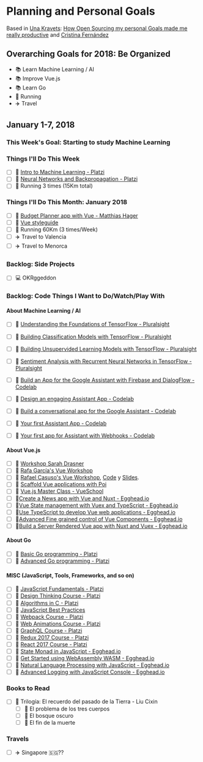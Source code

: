# Planning and Personal Goals

Based in [Una Kravets](https://github.com/una): [How Open Sourcing my personal Goals made me really productive](https://una.im/personal-goals-guide/) and [Cristina Fernández](https://github.com/cristinafsanz/personal-goals)

## Overarching Goals for 2018: Be Organized
- 📚 Learn Machine Learning / AI
- 📚 Improve Vue.js
- 📚 Learn Go
- 🏃 Running
- ✈️ Travel

## January 1-7, 2018
### This Week's Goal: Starting to study Machine Learning
### Things I'll Do This Week
- [ ] 🚀 [Intro to Machine Learning - Platzi](https://platzi.com/cursos/ia/)
- [ ] 🚀 [Neural Networks and Backpropagation  - Platzi](https://platzi.com/cursos/redes-neuronales/)
- [ ] 🏃 Running 3 times (15Km total)

### Things I'll Do This Month: January 2018
- [ ] 🚀 [Budget Planner app with Vue - Matthias Hager](https://matthiashager.com/complete-vuejs-application-tutorial)
- [ ] 👀 [Vue styleguide](https://github.com/vue-styleguidist/vue-styleguidist)
- [ ] 🏃 Running 60Km (3 times/Week)
- [ ] ✈️ Travel to Valencia
- [ ] ✈️ Travel to Menorca

### Backlog: Side Projects
- [ ] 💻 OKRggeddon

### Backlog: Code Things I Want to Do/Watch/Play With

#### About Machine Learning / AI
- [ ] 🚀 [Understanding the Foundations of TensorFlow - Pluralsight](https://www.pluralsight.com/courses/tensorflow-understanding-foundations)
- [ ] 🚀 [Building Classification Models with TensorFlow - Pluralsight](https://www.pluralsight.com/courses/tensorflow-building-classification-models)
- [ ] 🚀 [Building Unsupervided Learning Models with TensorFlow - Pluralsight](https://www.pluralsight.com/courses/tensorflow-building-unsupervised-learning-models)
- [ ] 🚀 [Sentiment Analysis with Recurrent Neural Networks in TensorFlow - Pluralsight](https://www.pluralsight.com/courses/tensorflow-sentiment-analysis-recurrent-neural-networks)
- [ ] 🚀 [Build an App for the Google Assistant with Firebase and DialogFlow - Codelab](https://codelabs.developers.google.com/codelabs/assistant-codelab/index.html?index=..%2F..%2Findex#0)
- [ ] 🚀 [Design an engaging Assistant App - Codelab](https://codelabs.developers.google.com/codelabs/conversation-design/index.html?index=..%2F..%2Findex#0)
- [ ] 🚀 [Build a conversational app for the Google Assistant - Codelab](https://codelabs.developers.google.com/codelabs/assistant-dialogflow-nodejs/index.html?index=..%2F..%2Findex#0)
- [ ] 🚀 [Your first Assistant App - Codelab](https://codelabs.developers.google.com/codelabs/your-first-kids-action-on-google/index.html?index=..%2F..%2Findex#0)
- [ ] 🚀 [Your first app for Assistant with Webhooks - Codelab](https://codelabs.developers.google.com/codelabs/your-first-action-on-google-with-webhook/index.html?index=..%2F..%2Findex#0)


#### About Vue.js
- [ ] 👀 [Workshop Sarah Drasner](https://github.com/sdras/intro-to-vue)
- [ ] 👀 [Rafa García's Vue Workshop](https://github.com/rafagarcia/vueling)
- [ ] 🚀 [Rafael Casuso's Vue Workshop](https://www.youtube.com/watch?v=SkR_3BGmqRc), [Code](https://github.com/VueJSMadrid/vue-workshop) y [Slides](https://www.slideshare.net/RafaelCasusoRomate/intro-to-vuejs-workshop).
- [ ] 👀 [Scaffold Vue applications with Poi](https://alligator.io/vuejs/vue-scaffold-poi/)
- [ ] 🚀 [Vue.js Master Class - VueSchool](https://vueschool.io/courses/the-vuejs-master-class)
- [ ] 🚀[Create a News app with Vue and Nuxt - Egghead.io](https://egghead.io/courses/create-a-news-app-with-vue-js-and-nuxt)
- [ ] 🚀[Vue State management with Vuex and TypeScript - Egghead.io](https://egghead.io/courses/vue-js-state-management-with-vuex-and-typescript)
- [ ] 🚀[Use TypeScript to develop Vue web applications - Egghead.io](https://egghead.io/courses/use-typescript-to-develop-vue-js-web-applications)
- [ ] 🚀[Advanced Fine grained control of Vue Components - Egghead.io](https://egghead.io/courses/advanced-fine-grained-control-of-vue-js-components)
- [ ] 🚀[Build a Server Rendered Vue app with Nuxt and Vuex - Egghead.io](https://egghead.io/courses/build-a-server-rendered-vue-js-app-with-nuxt-and-vuex)

#### About Go
- [ ] 🚀 [Basic Go programming - Platzi](https://platzi.com/cursos/go-basico/)
- [ ] 🚀 [Advanced Go programming - Platzi](https://platzi.com/cursos/go-avanzado/)

#### MISC (JavaScript, Tools, Frameworks, and so on)
- [ ] 🚀 [JavaScript Fundamentals - Platzi](https://platzi.com/cursos/fundamentos-javascript/)
- [ ] 🚀 [Design Thinking Course - Platzi](https://platzi.com/think)
- [ ] 🚀 [Algorithms in C - Platzi](https://platzi.com/cursos/algoritmos/)
- [ ] 👀 [JavaScript Best Practices](https://github.com/excellalabs/js-best-practices-workshopper)
- [ ] 🚀 [Webpack Course - Platzi](https://platzi.com/cursos/webpack/)
- [ ] 🚀 [Web Animations Course - Platzi](https://platzi.com/cursos/animaciones-web/)
- [ ] 🚀 [GraphQL Course - Platzi](https://platzi.com/cursos/graphql/)
- [ ] 🚀 [Redux 2017 Course - Platzi](https://platzi.com/cursos/redux/)
- [ ] 🚀 [React 2017 Course - Platzi](https://platzi.com/cursos/react/)
- [ ] 🚀 [State Monad in JavaScript - Egghead.io](https://egghead.io/courses/state-monad-in-javascript)
- [ ] 🚀 [Get Started using WebAssembly WASM - Egghead.io](https://egghead.io/courses/get-started-using-webassembly-wasm)
- [ ] 🚀 [Natural Language Processing with JavaScript - Egghead.io](https://egghead.io/courses/natural-language-processing-in-javascript-with-natural)
- [ ] 🚀 [Advanced Logging with JavaScript Console - Egghead.io](https://egghead.io/courses/js-console-for-power-users)

### Books to Read
- [ ] 📖 Trilogía: El recuerdo del pasado de la Tierra - Liu Cixin
    - [ ] 📖 El problema de los tres cuerpos
    - [ ] 📖 El bosque oscuro
    - [ ] 📖 El fin de la muerte

### Travels
- [ ] ✈️ Singapore 🇸🇬??
